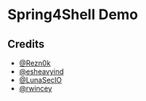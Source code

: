 # Spring4Shell Demo


## Credits
- [@Rezn0k](https://twitter.com/rezn0k) 
- [@esheavyind](https://twitter.com/esheavyind) 
- [@LunaSecIO](https://twitter.com/LunaSecIO) 
- [@rwincey](https://twitter.com/rwincey)
